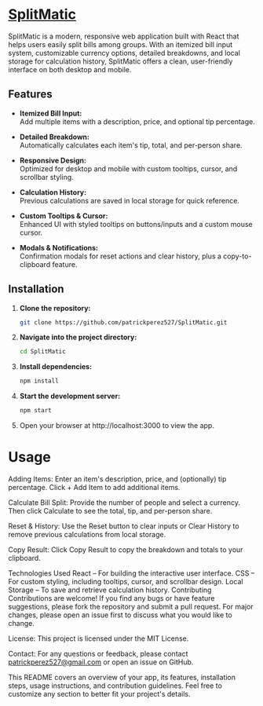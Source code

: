 # [SplitMatic](https://split-matic.netlify.app/)

SplitMatic is a modern, responsive web application built with React that helps users easily split bills among groups. With an itemized bill input system, customizable currency options, detailed breakdowns, and local storage for calculation history, SplitMatic offers a clean, user-friendly interface on both desktop and mobile.

## Features

- **Itemized Bill Input:**  
  Add multiple items with a description, price, and optional tip percentage.
  
- **Detailed Breakdown:**  
  Automatically calculates each item's tip, total, and per-person share.
  
- **Responsive Design:**  
  Optimized for desktop and mobile with custom tooltips, cursor, and scrollbar styling.
  
- **Calculation History:**  
  Previous calculations are saved in local storage for quick reference.
  
- **Custom Tooltips & Cursor:**  
  Enhanced UI with styled tooltips on buttons/inputs and a custom mouse cursor.
  
- **Modals & Notifications:**  
  Confirmation modals for reset actions and clear history, plus a copy-to-clipboard feature.

## Installation

1. **Clone the repository:**

   ```bash
   git clone https://github.com/patrickperez527/SplitMatic.git

2. **Navigate into the project directory:**

    ```bash
    cd SplitMatic

3. **Install dependencies:**

    ```bash
    npm install

4. **Start the development server:**

    ```bash
    npm start

5. Open your browser at http://localhost:3000 to view the app.

# Usage
Adding Items:
Enter an item's description, price, and (optionally) tip percentage. Click + Add Item to add additional items.

Calculate Bill Split:
Provide the number of people and select a currency. Then click Calculate to see the total, tip, and per-person share.

Reset & History:
Use the Reset button to clear inputs or Clear History to remove previous calculations from local storage.

Copy Result:
Click Copy Result to copy the breakdown and totals to your clipboard.

Technologies Used
React – For building the interactive user interface.
CSS – For custom styling, including tooltips, cursor, and scrollbar design.
Local Storage – To save and retrieve calculation history.
Contributing
Contributions are welcome! If you find any bugs or have feature suggestions, please fork the repository and submit a pull request. For major changes, please open an issue first to discuss what you would like to change.

License: This project is licensed under the MIT License.

Contact: For any questions or feedback, please contact patrickperez527@gmail.com or open an issue on GitHub.

This README covers an overview of your app, its features, installation steps, usage instructions, and contribution guidelines. Feel free to customize any section to better fit your project's details.
